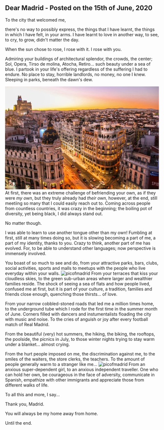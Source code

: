 ## Dear Madrid - Posted on the 15th of June, 2020

To the city that welcomed me,

there's no way to possibly express, the things that I have learnt, the things in which I have felt,
in your arms. I have learnt to love in another way,
to see, to cry, to grow, didn't matter the day.

When the sun chose to rose,
I rose with it.
I rose with you.

Admiring your buildings of architectural splendor, the crowds, the center; Sol, Opera, Tirso de molina, Atocha, Retiro... such beauty under a sea of blue.
I partook in your life's offering regardless of the suffering I had to endure.
No place to stay, horrible landlords, no money, no one I knew.
Sleeping in parks, beneath the dawn's dew.

![picofmadrid](/img/madrid.jpg)
At first, there was an extreme challenge of befriending your own, as if they were _my own_,
but they truly already had _their own_, however, at the end, still meetiing so many that I could easily reach out to.
Coming across people from countless countries, it was crazy in the beginning; the boiling pot of diversity, yet being black, I did always stand out.

No matter though.

I was able to learn to use another tongue other than my own!
Fumbling at first, still at many times doing so, but it is slowing becoming a part of me, a part of my identity, thanks to you.
Crazy to think, another part of me has evolved.
For, to be able to understand other languages; now perspective is immensely involved.

You boast of so much to see and do, from your attractive parks, bars, clubs, social activities, sports and malls to meetups with the people who live everyday within your walls.
![picofmadrid](/img/torrejonflats.jpg)
From your terraces that kiss your cloudless skies, to the green sub-urban areas where larger and wealthier families reside. The shock of seeing a sea of flats and how people lived, confused me at first, but it is part of your culture, a tradition, families and friends close enough, quenching those thirsts... of love.

From your narrow cobbled-stoned roads that led me a million times home, to the underground tube which I rode for the first time in the summer month of June. Corners filled with dancers and instumentalists floading the city with music and noise. To the cries of anguish or joy after every football match of Real Madrid.

From the beautiful (very) hot summers, the hiking, the biking, the rooftops, the poolside, the picnics in July, to those winter nights trying to stay warm under a blanket... almost crying.

From the hurt people imposed on me, the discrimination against me, to the smiles of the waiters, the store clerks, the teachers. To the amount of people generally warm to a stranger like me...
![picofmadrid](/img/amapicmadrid.jpg)
From an anxious super-dependent girl, to an anxious independent traveller. One who can hold her own, be courageous in the face of adversity, communicate in Spanish, empathize with other immigrants and appreciate those from different walks of life.

To all this and more, I say...

Thank you, Madrid.

You will always be my home away from home.

Until the end.
